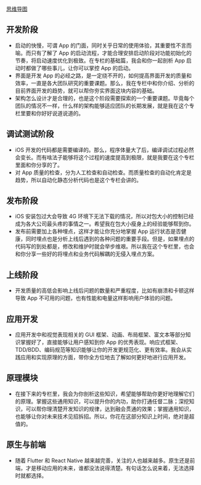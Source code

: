 [思维导图](https://github.com/rogertan30/GeekTime/blob/master/iOS%E5%BC%80%E5%8F%91%E9%AB%98%E6%89%8B%E8%AF%BE/%E5%BB%BA%E7%AB%8B%E4%BD%A0%E8%87%AA%E5%B7%B1%E7%9A%84iOS%E5%BC%80%E5%8F%91%E4%BD%93%E7%B3%BB/iOS%E5%BC%80%E5%8F%91%E9%AB%98%E6%89%8B%E8%AF%BE_withMarginNotes.pdf)

## 开发阶段
* 启动的快慢，可谓 App 的门面，同时关乎日常的使用体验，其重要性不言而喻。而只有了解了 App 的启动流程，才能合理安排启动阶段对功能初始化的节奏，将启动速度优化到极致。在专栏的基础篇，我会和你一起剖析 App 启动时都做了哪些事儿，让你可以掌控 App 的启动。
* 界面是开发 App 的必经之路，是一定绕不开的，如何提高界面开发的质量和效率，一直是各大团队研究的重要课题。那么，我在专栏中和你介绍、分析的目前界面开发的趋势，就可以帮你夯实界面这块内容的基础。
* 架构怎么设计才是合理的，也是这个阶段需要探索的一个重要课题。毕竟每个团队的情况不一样，什么样的架构能够适应团队的长期发展，就是我在这个专栏里要和你好好说道说道的。

## 调试测试阶段
* iOS 开发的代码都是需要编译的。那么，程序体量大了后，编译调试过程必然会变长。而有啥法子能够将这个过程的速度提高到极限，就是我要在这个专栏里面和你分享的了。
* 对 App 质量的检查，分为人工检查和自动检查。而质量检查的自动化肯定是趋势，所以自动化静态分析代码也是这个专栏会讲的。

## 发布阶段
* iOS 安装包过大会导致 4G 环境下无法下载的情况，所以对包大小的控制已经成为各大公司最头疼的事情之一。希望我在包大小瘦身上的经验能够帮到你。
* 发布前需要加上各种埋点，这样才能让你充分地掌握 App 运行状态是否健康，同时埋点也是分析上线后遇到的各种问题的重要手段。但是，如果埋点的代码写的到处都是，修改和维护时就会举步维艰。所以我在这个专栏里，也会和你分享一些好的将埋点和业务代码解耦的无侵入埋点方案。

## 上线阶段
* 开发质量的高低会影响上线后问题的数量和严重程度，比如有崩溃和卡顿这样导致 App 不可用的问题，也有性能和电量这样影响用户体验的问题。

## 应用开发

* 应用开发中和视觉表现相关的 GUI 框架、动画、布局框架、富文本等部分知识掌握好了，直接能够让用户感知到你 App 的优秀表现。响应式框架、TDD/BDD、编码规范等知识能够让你的开发更规范化、更有效率。我会从实践应用和实现原理的方面，带你全方位地去了解如何更好地进行应用开发。

## 原理模块
* 在接下来的专栏里，我会为你剖析这些知识，希望能够帮助你更好地理解它们的原理。掌握这些通用知识，可以提升你的内功，助你打通任督二脉；深挖知识，可以帮你理清楚开发知识的规律，达到融会贯通的效果；掌握通用知识，也能够让你对未来技术见招拆招。所以，你花在这部分知识上时间，绝对是超值的。

## 原生与前端
* 随着 Flutter 和 React Native 越来越完善，关注的人也越来越多。原生还是前端，才是移动应用的未来，谁都没法说得清楚。有句话怎么说来着，无法选择时就都选择。

